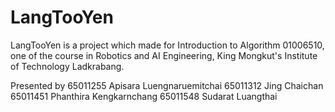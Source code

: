 # LangTooYen
LangTooYen is a project which made for Introduction to Algorithm 01006510, one of the course in Robotics and AI Engineering, King Mongkut's Institute of Technology Ladkrabang.

Presented by
65011255 Apisara Luengnaruemitchai
65011312 Jing Chaichan 
65011451 Phanthira Kengkarnchang
65011548 Sudarat Luangthai
